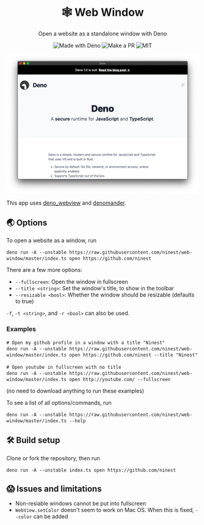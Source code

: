<h1 align="center">🕸 Web Window</h1>
<p align="center">Open a website as a standalone window with Deno


<p align="center">
  <img src="https://img.shields.io/badge/Made%20With-Deno-black?style=flat-square&" alt="Made with Deno" />
  <img src="https://img.shields.io/badge/PRs-welcome-brightgreen.svg?style=flat-square" alt="Make a PR" />
  <img src="https://img.shields.io/github/license/ninest/web-window?style=flat-square" alt="MIT" />
</p>

<p align="center"><img alt="Demo" width="500" src="./readme-assets/demo-new.png" /><p>

This app uses [deno_webview](https://github.com/eliassjogreen/deno_webview) and [denomander](https://github.com/siokas/denomander).

## 🌏 Options
To open a website as a window, run 

```
deno run -A --unstable https://raw.githubusercontent.com/ninest/web-window/master/index.ts open https://github.com/ninest
```

There are a few more options:

- `--fullscreen`: Open the window in fullscreen
- `--title <string>`: Set the window's title, to show in the toolbar
- `--resizable <bool>`: Whether the window should be resizable (defaults to true)

`-f`, `-t <string>`, and `-r <bool>` can also be used.

### Examples
```
# Open my github profile in a window with a title "Ninest"
deno run -A --unstable https://raw.githubusercontent.com/ninest/web-window/master/index.ts open https://github.com/ninest --title "Ninest" 

# Open youtube in fullscreen with no title
deno run -A --unstable https://raw.githubusercontent.com/ninest/web-window/master/index.ts open http://youtube.com/ --fullscreen
```
(no need to download anything to run these examples)

To see a list of all options/commands, run 
```
deno run -A --unstable https://raw.githubusercontent.com/ninest/web-window/master/index.ts --help
```

## 🛠 Build setup
Clone or fork the repository, then run 
```
deno run -A --unstable index.ts open https://github.com/ninest
```

## 😱 Issues and limitations
- Non-resiable windows cannot be put into fullscreen
- `WebView.setColor` doesn't seem to work on Mac OS. When this is fixed, `--color` can be added